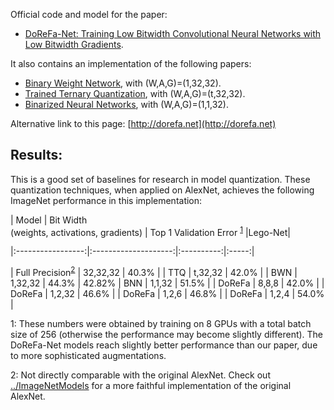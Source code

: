Official code and model for the paper:

+ [DoReFa-Net: Training Low Bitwidth Convolutional Neural Networks with Low Bitwidth Gradients](http://arxiv.org/abs/1606.06160).

It also contains an implementation of the following papers:
+ [Binary Weight Network](https://arxiv.org/abs/1511.00363), with (W,A,G)=(1,32,32).
+ [Trained Ternary Quantization](https://arxiv.org/abs/1612.01064), with (W,A,G)=(t,32,32).
+ [Binarized Neural Networks](https://arxiv.org/abs/1602.02830), with (W,A,G)=(1,1,32).

Alternative link to this page: [http://dorefa.net](http://dorefa.net)

## Results:
This is a good set of baselines for research in model quantization.
These quantization techniques, when applied on AlexNet, achieves the following ImageNet performance in this implementation:

| Model   | Bit Width <br/> (weights, activations, gradients) | Top 1 Validation Error <sup>[1](#ft1)</sup>   |Lego-Net|

|:-----------------:|:--------------------:|:----------:|:-----:|

| Full Precision<sup>[2](#ft2)</sup> | 32,32,32                                          | 40.3%    |
| TTQ                                | t,32,32                                           | 42.0%    |
| BWN                                | 1,32,32                                           | 44.3%  | 42.82%
| BNN                                | 1,1,32                                            | 51.5%  |
| DoReFa                             | 8,8,8                                             | 42.0%   |
| DoReFa                             | 1,2,32                                            | 46.6%    |
| DoReFa                             | 1,2,6                                             | 46.8%   |
| DoReFa                             | 1,2,4                                             | 54.0%    |

 <a id="ft1">1</a>: These numbers were obtained by training on 8 GPUs with a total batch size of 256 (otherwise the performance may become slightly different).
The DoReFa-Net models reach slightly better performance than our paper, due to
more sophisticated augmentations.

 <a id="ft2">2</a>: Not directly comparable with the original AlexNet. Check out
 [../ImageNetModels](../ImageNetModels) for a more faithful implementation of the original AlexNet.

